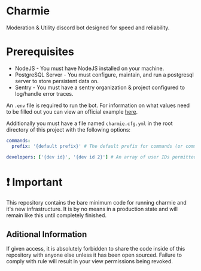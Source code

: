 # Charmie
Moderation & Utility discord bot designed for speed and reliability.
# Prerequisites
* NodeJS - You must have NodeJS installed on your machine.
* PostgreSQL Server - You must configure, maintain, and run a postgresql server to store persistent data on.
* Sentry - You must have a sentry organization & project configured to log/handle error traces.

An `.env` file is required to run the bot. For information on what values need to be filled out you can view an official example [here](https://github.com/charmie-dev/charmie/blob/main/.env.example).

Additionally you must have a file named `charmie.cfg.yml` in the root directory of this project with the following options:
```yaml
commands:
  prefix: '{default prefix}' # The default prefix for commands (or commands in DMs).

developers: ['{dev id}', '{dev id 2}'] # An array of user IDs permitted to run commands of the "Developer" category.
```
# ❗ Important
This repository contains the bare minimum code for running charmie and it's new infrastructure. It is by no means in a production state and will remain like this until completely finished.
## Aditional Information
If given access, it is absolutely forbidden to share the code inside of this repository with anyone else unless it has been open sourced.
Failure to comply with rule will result in your view permissions being revoked.

